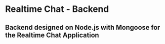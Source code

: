 <h1>Realtime Chat - Backend</h1>
<h2>Backend designed on Node.js with Mongoose for the Realtime Chat Application</h2>